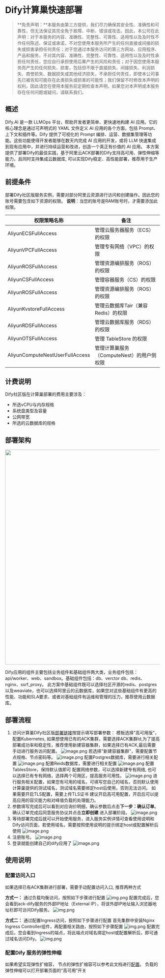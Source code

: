 # Dify计算巢快速部署


>**免责声明：**本服务由第三方提供，我们尽力确保其安全性、准确性和可靠性，但无法保证其完全免于故障、中断、错误或攻击。因此，本公司在此声明：对于本服务的内容、准确性、完整性、可靠性、适用性以及及时性不作任何陈述、保证或承诺，不对您使用本服务所产生的任何直接或间接的损失或损害承担任何责任；对于您通过本服务访问的第三方网站、应用程序、产品和服务，不对其内容、准确性、完整性、可靠性、适用性以及及时性承担任何责任，您应自行承担使用后果产生的风险和责任；对于因您使用本服务而产生的任何损失、损害，包括但不限于直接损失、间接损失、利润损失、商誉损失、数据损失或其他经济损失，不承担任何责任，即使本公司事先已被告知可能存在此类损失或损害的可能性；我们保留不时修改本声明的权利，因此请您在使用本服务前定期检查本声明。如果您对本声明或本服务存在任何问题或疑问，请联系我们。

## 概述

Dify.AI 是一款 LLMOps 平台，帮助开发者更简单、更快速地构建 AI 应用。它的核心理念是通过可声明式的 YAML 文件定义 AI 应用的各个方面，包括 Prompt、上下文和插件等。Dify 提供了可视化的 Prompt 编排、运营、数据集管理等功能。这些功能使得开发者能够在数天内完成 AI 应用的开发，或将 LLM 快速集成到现有应用中，并进行持续运营和改进，创造一个真正有价值的 AI 应用。
本方案提供了部署Dify的最佳实践，基于阿里云ACK部署的Dify支持高可用、弹性伸缩等能力，且同时支持集成云数据库, 可以实现Dify稳定、高性能部署，推荐用于生产环境。

## 前提条件

部署Dify社区版服务实例，需要对部分阿里云资源进行访问和创建操作。因此您的账号需要包含如下资源的权限。
  **说明**：当您的账号是RAM账号时，才需要添加此权限。

| 权限策略名称                          | 备注                     |
|---------------------------------|------------------------|
| AliyunECSFullAccess             | 管理云服务器服务（ECS）的权限       |
| AliyunVPCFullAccess             | 管理专有网络（VPC）的权限         |
| AliyunROSFullAccess             | 管理资源编排服务（ROS）的权限       |
| AliyunCSFullAccess             | 管理容器服务（CS）的权限   |
| AliyunROSFullAccess             | 管理资源编排服务（ROS）的权限       |
| AliyunKvstoreFullAccess             | 管理云数据库Tair（兼容 Redis）的权限      |
| AliyunRDSFullAccess             | 管理云数据库服务（RDS）的权限      |
| AliyunOTSFullAccess             | 管理 TableStore 的权限      |
| AliyunComputeNestUserFullAccess | 管理计算巢服务（ComputeNest）的用户侧权限 |


## 计费说明

Dify社区版在计算巢部署的费用主要涉及：

- 所选vCPU与内存规格
- 系统盘类型及容量
- 公网带宽
- 所选的云数据库的规格

## 部署架构
<img src="22.jpg" width="1500" height="700" align="bottom"/>

  Dify应用的组件主要包括业务组件和基础组件两大类，业务组件包括：api/worker、web、sandbox。基础组件包括：db、verctor db、redis、nginx、ssrf_proxy。
此方案中基础组件既可以选择社区开源的redis、postgres以及weaviate，也可以选择阿里云的云数据库，如果您对这些基础组件有更高的性能、功能和SLA要求、或者对基础组件有运维和管理的压力，推荐使用云数据库。

## 部署流程
1. 访问计算巢Dify社区版[部署链接](https://computenest.console.aliyun.com/user/cn-hangzhou/serviceInstanceCreate?ServiceId=service-c8afb895dd314f70a020)按提示填写部署参数： 
 模板选择"高可用版"，配置Kubernetes, 如果想使用已有的ACK集群，需要选择ACK集群Id,为了提高部署成功率和稳定性，推荐使用新建容器集群，如果选择已有ACK,最后需要手动进行服务访问配置。
    ![image.png](9.png)
 若选择"新建容器集群"，需要配置节点规格、节点密码等。
    ![image.png](10.png)
配置Postgres数据库，需要进行相关配置
  ![image.png](11.png)
配置Reids数据库，需要进行相关配置
  ![image.png](12.png)
配置TablesStore，保持默认值即可
配置网络参数，可以选择新建专有网络, 也可以选择已有专有网络，选择两个可用区，提高服务可用性。
  ![image.png](14.png)
进行服务相关配置，如果您有可用的域名，可填写您自己的域名，否则默认使用计算巢提供的测试域名，测试域名需要绑定host后使用，否则无法访问。
  如果需要开启TLS配置，需要上传TLS证书
  建议开启高可用配置，开启后可以提高应用的容灾能力和对峰值负载的处理能力。
2. 参数填写完成后可以看到对应询价明细，确认参数后点击**下一步：确认订单**。 确认订单完成后同意服务协议并点击**立即创建**
   进入部署阶段。
    ![image.png](16.png)
3. 等待部署完成后就可以开始使用服务，进入服务实例详情可查看使用说明和Dify访问页面，若使用域名，需要按照使用说明的提示绑定host或配置解析后使用
    ![image.png](17.png)
4. 注册账号。
    ![image.png](6.png)
5. 登录就能创建自己的dify应用了
    ![image.png](7.png)

## 使用说明
  ### 配置访问入口
  如果选择已有ACK集群进行部署，需要手动配置访问入口, 推荐两种方式
  
  **方式一：** 通过负载均衡访问，按照如下步骤进行配置
  ![img.png](18.png)
  配置完成后，您会看到ack-dify服务的外部IP地址（External IP），将该外部IP地址输入浏览器地址栏即可访问Dify服务。
  ![img.png](19.png)

  **方式二：** 通过配置Ingress访问，按照如下步骤进行配置
  首先集群中安装Nginx Ingress Controller组件，再配置相关路由，按照如下步骤配置
  ![img.png](20.png)
  配置完成后，您会看到Ingress的端点，将此端点对域名绑定host或配置解析后，即可通过域名访问Dify。
  ![img.png](21.png)

 ### 配置Dify 服务的弹性伸缩
   如果希望实现弹性扩缩容，
   节点的弹性扩缩容可以参考此文档进行[配置](https://help.aliyun.com/zh/ack/ack-managed-and-ack-dedicated/user-guide/auto-scaling-of-nodes?spm=a2c4g.11186623.help-menu-85222.d_2_12_1_0.9ae546c6P5Pf9i)。
   负载的弹性伸缩可以打开部署页面的“高可用”开关

